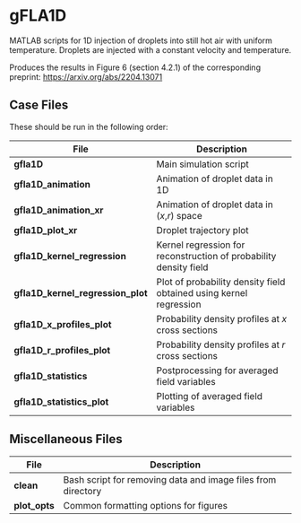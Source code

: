 # gFLA1D

MATLAB scripts for 1D injection of droplets into still hot air with uniform temperature. Droplets are injected with a constant velocity and temperature.

Produces the results in Figure 6 (section 4.2.1) of the corresponding preprint: https://arxiv.org/abs/2204.13071

## Case Files

These should be run in the following order:

| File | Description |
| ------ | ------ |
| **gfla1D** | Main simulation script |
| **gfla1D_animation** | Animation of droplet data in 1D |
| **gfla1D_animation_xr** | Animation of droplet data in (*x*,*r*) space |
| **gfla1D_plot_xr** | Droplet trajectory plot |
| **gfla1D_kernel_regression** | Kernel regression for reconstruction of probability density field |
| **gfla1D_kernel_regression_plot** | Plot of probability density field obtained using kernel regression |
| **gfla1D_x_profiles_plot** | Probability density profiles at *x* cross sections |
| **gfla1D_r_profiles_plot** | Probability density profiles at *r* cross sections |
| **gfla1D_statistics** | Postprocessing for averaged field variables |
| **gfla1D_statistics_plot** | Plotting of averaged field variables |

## Miscellaneous Files

| File | Description |
| ------ | ------ |
| **clean** | Bash script for removing data and image files from directory |
| **plot_opts** | Common formatting options for figures |
